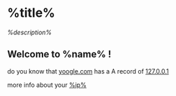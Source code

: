 # %title%

*%description%*

## Welcome to %name% !

do you know that [yoogle.com][1] has a A record of [127.0.0.1][2]

more info about your [%ip%][3]


[1]: http://yoogle.com
[2]: http://127.0.0.1
[3]: test/getip.htm
